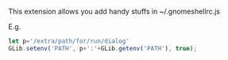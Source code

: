 This extension allows you add handy stuffs in ~/.gnomeshellrc.js

E.g.

```javascript
let p='/extra/path/for/run/dialog'
GLib.setenv('PATH', p+':'+GLib.getenv('PATH'), true);
```

